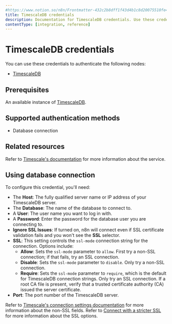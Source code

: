 ```yaml
---
#https://www.notion.so/n8n/Frontmatter-432c2b8dff1f43d4b1c8d20075510fe4
title: TimescaleDB credentials
description: Documentation for TimescaleDB credentials. Use these credentials to authenticate TimescaleDB in n8n, a workflow automation platform.
contentType: [integration, reference]
---
```


# TimescaleDB credentials

You can use these credentials to authenticate the following nodes:

- [TimescaleDB](/integrations/builtin/app-nodes/n8n-nodes-base.timescaledb.md)

## Prerequisites

An available instance of [TimescaleDB](https://www.timescale.com/).

## Supported authentication methods

- Database connection

## Related resources

Refer to [Timescale's documentation](https://docs.timescale.com/) for more information about the service.

## Using database connection

To configure this credential, you'll need:

- The **Host**: The fully qualified server name or IP address of your TimescaleDB server.
- The **Database**: The name of the database to connect to.
- A **User**: The user name you want to log in with.
- A **Password**: Enter the password for the database user you are connecting to.
- **Ignore SSL Issues**: If turned on, n8n will connect even if SSL certificate validation fails and you won't see the **SSL** selector.
- **SSL**: This setting controls the `ssl-mode` connection string for the connection. Options include:
    - **Allow**: Sets the `ssl-mode` parameter to `allow`. First try a non-SSL connection; if that fails, try an SSL connection.
    - **Disable**: Sets the `ssl-mode` parameter to `disable`. Only try a non-SSL connection.
    - **Require**: Sets the `ssl-mode` parameter to `require`, which is the default for TimescaleDB connection strings. Only try an SSL connection. If a root CA file is present, verify that a trusted certificate authority (CA) issued the server certificate.
- **Port**: The port number of the TimescaleDB server.

Refer to [Timescale's connection settings documentation](https://docs.tigerdata.com/integrations/latest/find-connection-details/) for more information about the non-SSL fields. Refer to [Connect with a stricter SSL](https://docs.tigerdata.com/use-timescale/latest/security/strict-ssl/) for more information about the SSL options.
